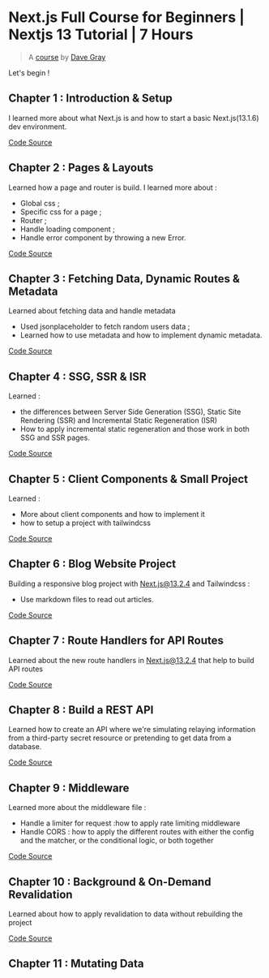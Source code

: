 # Next.js Full Course for Beginners | Nextjs 13 Tutorial | 7 Hours

> A [course](https://www.youtube.com/watch?v=843nec-IvW0) by [Dave Gray](https://linktr.ee/davegray)

Let's begin !

## Chapter 1 : Introduction & Setup

I learned more about what Next.js is and how to start a basic Next.js(13.1.6) dev environment.

[Code Source](https://github.com/scrum-sparrow/NextJsDaveGrayFullCourse/tree/dev/next01)

## Chapter 2 : Pages & Layouts

Learned how a page and router is build. I learned more about :

-   Global css ;
-   Specific css for a page ;
-   Router ;
-   Handle loading component ;
-   Handle error component by throwing a new Error.

[Code Source](https://github.com/scrum-sparrow/NextJsDaveGrayFullCourse/tree/dev/next02)

## Chapter 3 : Fetching Data, Dynamic Routes & Metadata

Learned about fetching data and handle metadata

-   Used jsonplaceholder to fetch random users data ;
-   Learned how to use metadata and how to implement dynamic metadata.

[Code Source](https://github.com/scrum-sparrow/NextJsDaveGrayFullCourse/tree/dev/next03)

## Chapter 4 : SSG, SSR & ISR

Learned :

-   the differences between Server Side Generation (SSG), Static Site Rendering (SSR) and Incremental Static Regeneration (ISR)
-   How to apply incremental static regeneration and those work in both SSG and SSR pages.

[Code Source](https://github.com/scrum-sparrow/NextJsDaveGrayFullCourse/tree/dev/next04)

## Chapter 5 : Client Components & Small Project

Learned :

-   More about client components and how to implement it
-   how to setup a project with tailwindcss

[Code Source](https://github.com/scrum-sparrow/NextJsDaveGrayFullCourse/tree/dev/next05)

## Chapter 6 : Blog Website Project

Building a responsive blog project with Next.js@13.2.4 and Tailwindcss :

-   Use markdown files to read out articles.

[Code Source](https://github.com/scrum-sparrow/NextJsDaveGrayFullCourse/tree/dev/next06)

## Chapter 7 : Route Handlers for API Routes

Learned about the new route handlers in Next.js@13.2.4 that help to build API routes

[Code Source](https://github.com/scrum-sparrow/NextJsDaveGrayFullCourse/tree/dev/next07)

## Chapter 8 : Build a REST API

Learned how to create an API where we're simulating relaying information from a third-party secret resource or pretending to get data from a database.

[Code Source](https://github.com/scrum-sparrow/NextJsDaveGrayFullCourse/tree/dev/next08)

## Chapter 9 : Middleware

Learned more about the middleware file : 
- Handle a limiter for request :how to apply rate limiting middleware
- Handle CORS : how to apply the different routes with either the config and the matcher, or the conditional logic, or both together

[Code Source](https://github.com/scrum-sparrow/NextJsDaveGrayFullCourse/tree/dev/next09)

## Chapter 10 : Background & On-Demand Revalidation

Learned about how to apply revalidation to data without rebuilding the project

[Code Source](https://github.com/scrum-sparrow/NextJsDaveGrayFullCourse/tree/dev/next10)

## Chapter 11 : Mutating Data